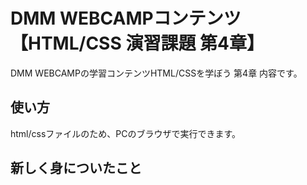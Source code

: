 # DMM WEBCAMPコンテンツ【HTML/CSS 演習課題 第4章】
DMM WEBCAMPの学習コンテンツHTML/CSSを学ぼう 第4章 内容です。
## 使い方
html/cssファイルのため、PCのブラウザで実行できます。

## 新しく身についたこと


